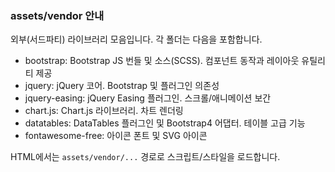 ### assets/vendor 안내

외부(서드파티) 라이브러리 모음입니다. 각 폴더는 다음을 포함합니다.

- bootstrap: Bootstrap JS 번들 및 소스(SCSS). 컴포넌트 동작과 레이아웃 유틸리티 제공
- jquery: jQuery 코어. Bootstrap 및 플러그인 의존성
- jquery-easing: jQuery Easing 플러그인. 스크롤/애니메이션 보간
- chart.js: Chart.js 라이브러리. 차트 렌더링
- datatables: DataTables 플러그인 및 Bootstrap4 어댑터. 테이블 고급 기능
- fontawesome-free: 아이콘 폰트 및 SVG 아이콘

HTML에서는 `assets/vendor/...` 경로로 스크립트/스타일을 로드합니다.

